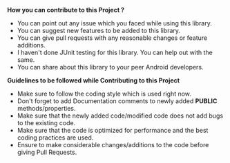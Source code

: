 **How you can contribute to this Project ?**

- You can point out any issue which you faced while using this library.
- You can suggest new features to be added to this library.
- You can give pull requests with any reasonable changes or feature additions.
- I haven't done JUnit testing for this library. You can help out with the same.
- You can share about this library to your peer Android developers.

**Guidelines to be followed while Contributing to this Project**

- Make sure to follow the coding style which is used right now.
- Don't forget to add Documentation comments to newly added **PUBLIC** methods/properties.
- Make sure that the newly added code/modified code does not add bugs to the existing code.
- Make sure that the code is optimized for performance and the best coding practices are used.
- Ensure to make considerable changes/additions to the code before giving Pull Requests.
